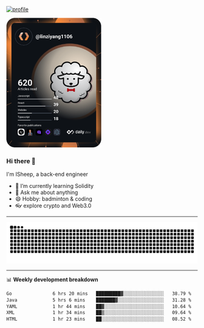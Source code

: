 [![profile](https://user-images.githubusercontent.com/54968314/208005045-e4b42f3b-833d-4242-bfcc-e764865553a2.svg)](https://www.calligrapher.ai/)

<a href="https://app.daily.dev/linziyang1106"><img src="/devcard.png" width="250" alt="ISheep's Dev Card"/></a>

### Hi there 🐏

I'm ISheep, a back-end engineer

- 🔭 I’m currently learning Solidity
- 💬 Ask me about anything
- 😄 Hobby: badminton & coding
- 👓 explore crypto and Web3.0

-------

![](https://raw.githubusercontent.com/ISheepp/ISheepp/output/github-contribution-grid-snake.svg)

-------

📊 **Weekly development breakdown**
<!--START_SECTION:waka-->

```txt
Go               6 hrs 20 mins   █████████▓░░░░░░░░░░░░░░░   38.79 %
Java             5 hrs 6 mins    ███████▓░░░░░░░░░░░░░░░░░   31.28 %
YAML             1 hr 44 mins    ██▓░░░░░░░░░░░░░░░░░░░░░░   10.64 %
XML              1 hr 34 mins    ██▒░░░░░░░░░░░░░░░░░░░░░░   09.64 %
HTML             1 hr 23 mins    ██░░░░░░░░░░░░░░░░░░░░░░░   08.52 %
```

<!--END_SECTION:waka-->
